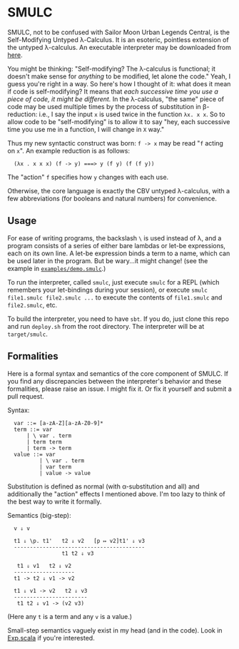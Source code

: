 SMULC
=====

SMULC, not to be confused with Sailor Moon Urban Legends Central, is the Self-Modifying Untyped
λ-Calculus. It is an esoteric, pointless extension of the untyped λ-calculus. An executable
interpreter may be downloaded from [here](http://cs.utexas.edu/~julianjm/assets/smulc "smulc").

You might be thinking: "Self-modifying? The λ-calculus is functional; it doesn't make sense for
*anything* to be modified, let alone the code." Yeah, I guess you're right in a way. So here's how I
thought of it: what does it mean if code is self-modifying? It means that *each successive time you
use a piece of code, it might be different.* In the λ-calculus, "the same" piece of code may be used
multiple times by the process of substitution in β-reduction: i.e., I say the input ```x``` is used
twice in the function ```λx. x x```. So to allow code to be "self-modifying" is to allow it to say
"hey, each successive time you use me in a function, I will change in ```X``` way."

Thus my new syntactic construct was born: ```f -> x``` may be read "```f``` acting on ```x```".
An example reduction is as follows:

      (λx . x x x) (f -> y) ===> y (f y) (f (f y))

The "action" ```f``` specifies how ```y``` changes with each use.

Otherwise, the core language is exactly the CBV untyped λ-calculus, with a few abbreviations (for
booleans and natural numbers) for convenience.

Usage
-----

For ease of writing programs, the backslash ```\``` is used instead of λ, and a program consists of
a series of either bare lambdas or let-be expressions, each on its own line. A let-be expression
binds a term to a name, which can be used later in the program. But be wary...it might change! (see
the example in
[```examples/demo.smulc```](https://github.com/julianmichael/smulc/blob/master/examples/demo.smulc
"demo.smulc").)

To run the interpreter, called ```smulc```, just execute ```smulc``` for a REPL (which remembers
your let-bindings during your session), or execute ```smulc file1.smulc file2.smulc ...``` to
execute the contents of ```file1.smulc``` and ```file2.smulc```, etc.

To build the interpreter, you need to have ```sbt```. If you do, just clone this repo and run
```deploy.sh``` from the root directory. The interpreter will be at ```target/smulc```.


Formalities
-----------

Here is a formal syntax and semantics of the core component of SMULC. If you find any discrepancies
between the interpreter's behavior and these formalities, please raise an issue. I might fix it. Or
fix it yourself and submit a pull request.

Syntax:

      var ::= [a-zA-Z][a-zA-Z0-9]*
      term ::= var
          | \ var . term
          | term term
          | term -> term
      value ::= var
              | \ var . term
              | var term
              | value -> value

Substitution is defined as normal (with α-substitution and all) and additionally the "action"
effects I mentioned above. I'm too lazy to think of the best way to write it formally.

Semantics (big-step):

      v ⇓ v

      t1 ⇓ \p. t1'   t2 ⇓ v2   [p ↦ v2]t1' ⇓ v3
      -----------------------------------------
                     t1 t2 ⇓ v3

       t1 ⇓ v1   t2 ⇓ v2
      -------------------
      t1 -> t2 ⇓ v1 -> v2

      t1 ⇓ v1 -> v2   t2 ⇓ v3
      -----------------------
       t1 t2 ⇓ v1 -> (v2 v3)

(Here any ```t``` is a term and any ```v``` is a value.)

Small-step semantics vaguely exist in my head (and in the code). Look in
[Exp.scala](https://github.com/julianmichael/smulc/blob/master/src/main/scala/smulc/Exp.scala
"Exp.scala") if you're interested.
